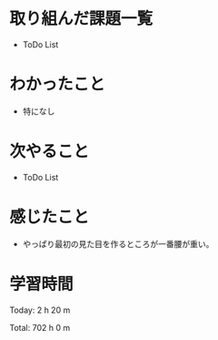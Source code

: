 # 取り組んだ課題一覧
- ToDo List

# わかったこと
- 特になし

# 次やること
- ToDo List

# 感じたこと
- やっぱり最初の見た目を作るところが一番腰が重い。

# 学習時間
Today: 2 h 20 m

Total: 702 h 0 m
